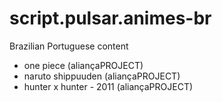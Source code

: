 script.pulsar.animes-br
===========================

Brazilian Portuguese content
- one piece (aliançaPROJECT)
- naruto shippuuden (aliançaPROJECT)
- hunter x hunter - 2011 (aliançaPROJECT)
